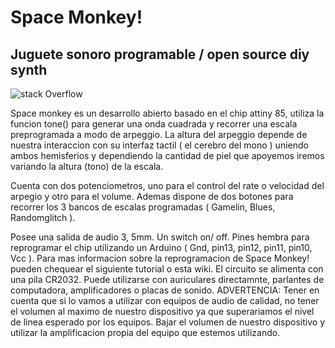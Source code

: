 # Space Monkey!
## Juguete sonoro programable / open source diy synth 




![stack Overflow](https://raw.githubusercontent.com/marsfactory/spacemonkey/master/Images%2C%20manuals%2C%20etc/g9118-4-3-1.png) 

Space monkey es un desarrollo abierto basado en el chip attiny 85, utiliza la funcion tone() para generar una onda cuadrada y recorrer 
una escala preprogramada a modo de arpeggio. La altura del arpeggio depende de nuestra interaccion con su interfaz tactil ( el cerebro 
del mono ) uniendo ambos hemisferios y dependiendo la cantidad de piel que apoyemos iremos variando la altura (tono) de la escala.


Cuenta con dos potenciometros, uno para el control del rate o velocidad del arpegio y otro para el volume. Ademas dispone de dos 
botones para recorrer los 3 bancos de escalas programadas ( Gamelin, Blues, Randomglitch ). 


Posee una salida de audio 3, 5mm. Un switch on/ off. Pines hembra para reprogramar el chip utilizando un Arduino ( Gnd, pin13, pin12, pin11, pin10, Vcc ). Para mas informacion sobre la reprogramacion de Space Monkey! pueden chequear el siguiente tutorial o esta wiki. 
El circuito se alimenta con una pila CR2032. Puede utilizarse con auriculares directamnte, parlantes de computadora, amplificadores o  placas de sonido. 
ADVERTENCIA: Tener en cuenta que si lo vamos a utilizar con equipos de audio de calidad, no tener el volumen al maximo de nuestro dispositivo ya que superariamos el nivel de linea esperado por los equipos. Bajar el volumen de nuestro dispositivo y utilizar la amplificacion propia del equipo que estemos utilizando. 

